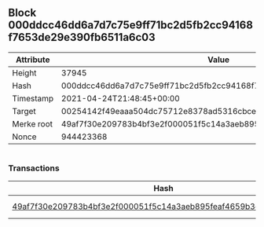 ## Block 000ddcc46dd6a7d7c75e9ff71bc2d5fb2cc94168f7653de29e390fb6511a6c03

Attribute | Value
--- | ---
Height | 37945
Hash | 000ddcc46dd6a7d7c75e9ff71bc2d5fb2cc94168f7653de29e390fb6511a6c03
Timestamp | 2021-04-24T21:48:45+00:00
Target | 00254142f49eaaa504dc75712e8378ad5316cbcead634704b3734b6271167cc4
Merke root | 49af7f30e209783b4bf3e2f000051f5c14a3aeb895feaf4659b3c46a155b0105
Nonce | 944423368

```

```

### Transactions

Hash | Amount
--- | ---
[49af7f30e209783b4bf3e2f000051f5c14a3aeb895feaf4659b3c46a155b0105](49af7f30e209783b4bf3e2f000051f5c14a3aeb895feaf4659b3c46a155b0105.md) | 10.00000000 SKEPTI 
